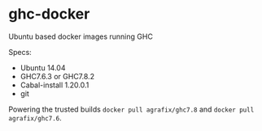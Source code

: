 ghc-docker
==========

Ubuntu based docker images running GHC

Specs:

* Ubuntu 14.04
* GHC7.6.3 or GHC7.8.2
* Cabal-install 1.20.0.1
* git

Powering the trusted builds `docker pull agrafix/ghc7.8` and `docker pull agrafix/ghc7.6`.
